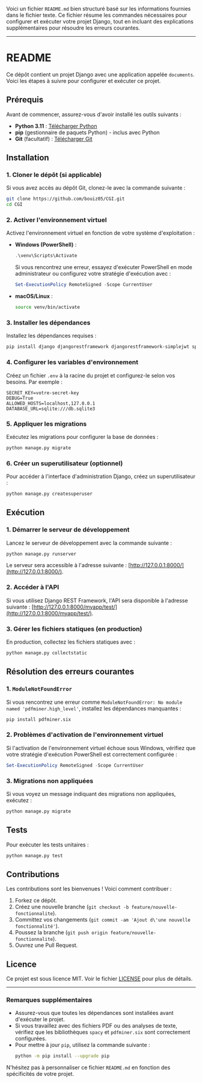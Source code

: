 Voici un fichier `README.md` bien structuré basé sur les informations fournies dans le fichier texte. Ce fichier résume les commandes nécessaires pour configurer et exécuter votre projet Django, tout en incluant des explications supplémentaires pour résoudre les erreurs courantes.

---

# README

Ce dépôt contient un projet Django avec une application appelée `documents`. Voici les étapes à suivre pour configurer et exécuter ce projet.

## Prérequis

Avant de commencer, assurez-vous d'avoir installé les outils suivants :
- **Python 3.11** : [Télécharger Python](https://www.python.org/downloads/)
- **pip** (gestionnaire de paquets Python) - inclus avec Python
- **Git** (facultatif) : [Télécharger Git](https://git-scm.com/downloads)

## Installation

### 1. Cloner le dépôt (si applicable)
Si vous avez accès au dépôt Git, clonez-le avec la commande suivante :

```bash
git clone https://github.com/bouiz05/CGI.git
cd CGI
```


### 2. Activer l'environnement virtuel
Activez l'environnement virtuel en fonction de votre système d'exploitation :

- **Windows (PowerShell)** :
  ```powershell
  .\venv\Scripts\Activate
  ```
  Si vous rencontrez une erreur, essayez d'exécuter PowerShell en mode administrateur ou configurez votre stratégie d'exécution avec :
  ```powershell
  Set-ExecutionPolicy RemoteSigned -Scope CurrentUser
  ```

- **macOS/Linux** :
  ```bash
  source venv/bin/activate
  ```

### 3. Installer les dépendances
Installez les dépendances requises :

```bash
pip install django djangorestframework djangorestframework-simplejwt spacy pdfminer.six
```

### 4. Configurer les variables d'environnement
Créez un fichier `.env` à la racine du projet et configurez-le selon vos besoins. Par exemple :

```env
SECRET_KEY=votre-secret-key
DEBUG=True
ALLOWED_HOSTS=localhost,127.0.0.1
DATABASE_URL=sqlite:///db.sqlite3
```

### 5. Appliquer les migrations
Exécutez les migrations pour configurer la base de données :

```bash
python manage.py migrate
```

### 6. Créer un superutilisateur (optionnel)
Pour accéder à l'interface d'administration Django, créez un superutilisateur :

```bash
python manage.py createsuperuser
```

## Exécution

### 1. Démarrer le serveur de développement
Lancez le serveur de développement avec la commande suivante :

```bash
python manage.py runserver
```

Le serveur sera accessible à l'adresse suivante : [http://127.0.0.1:8000/](http://127.0.0.1:8000/).

### 2. Accéder à l'API
Si vous utilisez Django REST Framework, l'API sera disponible à l'adresse suivante : [http://127.0.0.1:8000/myapp/test/](http://127.0.0.1:8000/myapp/test/).

### 3. Gérer les fichiers statiques (en production)
En production, collectez les fichiers statiques avec :

```bash
python manage.py collectstatic
```

## Résolution des erreurs courantes

### 1. `ModuleNotFoundError`
Si vous rencontrez une erreur comme `ModuleNotFoundError: No module named 'pdfminer.high_level'`, installez les dépendances manquantes :

```bash
pip install pdfminer.six
```

### 2. Problèmes d'activation de l'environnement virtuel
Si l'activation de l'environnement virtuel échoue sous Windows, vérifiez que votre stratégie d'exécution PowerShell est correctement configurée :

```powershell
Set-ExecutionPolicy RemoteSigned -Scope CurrentUser
```

### 3. Migrations non appliquées
Si vous voyez un message indiquant des migrations non appliquées, exécutez :

```bash
python manage.py migrate
```

## Tests

Pour exécuter les tests unitaires :

```bash
python manage.py test
```

## Contributions

Les contributions sont les bienvenues ! Voici comment contribuer :
1. Forkez ce dépôt.
2. Créez une nouvelle branche (`git checkout -b feature/nouvelle-fonctionnalite`).
3. Committez vos changements (`git commit -am 'Ajout d\'une nouvelle fonctionnalité'`).
4. Poussez la branche (`git push origin feature/nouvelle-fonctionnalite`).
5. Ouvrez une Pull Request.

## Licence

Ce projet est sous licence MIT. Voir le fichier [LICENSE](LICENSE) pour plus de détails.

---

### Remarques supplémentaires

- Assurez-vous que toutes les dépendances sont installées avant d'exécuter le projet.
- Si vous travaillez avec des fichiers PDF ou des analyses de texte, vérifiez que les bibliothèques `spacy` et `pdfminer.six` sont correctement configurées.
- Pour mettre à jour `pip`, utilisez la commande suivante :
  ```bash
  python -m pip install --upgrade pip
  ```

N'hésitez pas à personnaliser ce fichier `README.md` en fonction des spécificités de votre projet.